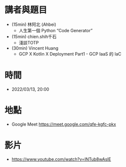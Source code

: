 # 講者與題目
* (15min) 林阿北 (Ahbei)
  * 人生第一個 Python “Code Generator” 
* (15min) chien.shih千石
  * 淺談TOTP
* (30min) Vincent Huang
  * GCP X Kotlin X Deployment Part1 - GCP IaaS 的 IaC

# 時間
* 2022/03/13, 20:00

# 地點
* Google Meet https://meet.google.com/qfe-kgfc-pkx

# 影片
* https://www.youtube.com/watch?v=lNTub8wAsIE
